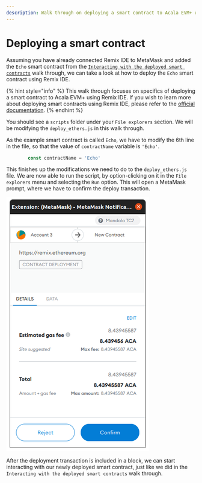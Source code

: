 ```yaml
---
description: Walk through on deploying a smart contract to Acala EVM+ using Remix IDE.
---
```


# Deploying a smart contract

Assuming you have already connected Remix IDE to MetaMask and added the `Echo` smart contract from the [`Interacting with the deployed smart contracts`](interacting-with-the-deployed-smart-contracts.md) walk through, we can take a look at how to deploy the `Echo` smart contract using Remix IDE.

{% hint style="info" %}
This walk through focuses on specifics of deploying a smart contract to Acala EVM+ using Remix IDE. If you wish to learn more about deploying smart contracts using Remix IDE, please refer to the [official documentation](https://remix-ide.readthedocs.io/en/latest/create\_deploy.html#deploy-the-contract).
{% endhint %}

You should see a `scripts` folder under your `File explorers` section. We will be modifying the `deploy_ethers.js` in this walk through.



As the example smart contract is called `Echo`, we have to modify the 6th line in the file, so that the value of `contractName` variable is `'Echo'`.

```javascript
        const contractName = 'Echo'
```

This finishes up the modifications we need to do to the `deploy_ethers.js` file. We are now able to run the script, by option-clicking on it in the `File explorers` menu and selecting the `Run` option. This will open a MetaMask prompt, where we have to confirm the deploy transaction.

![](<../../.gitbook/assets/Screenshot from 2022-01-31 00-01-34.png>)

After the deployment transaction is included in a block, we can start interacting with our newly deployed smart contract, just like we did in the `Interacting with the deployed smart contracts` walk through.
